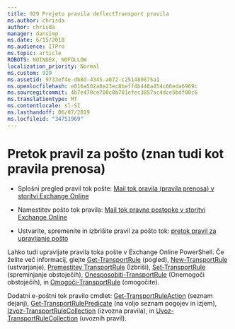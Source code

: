 ```yaml
---
title: 929 Prejeto pravila deflectTransport pravila
ms.author: chrisda
author: chrisda
manager: dansimp
ms.date: 6/15/2018
ms.audience: ITPro
ms.topic: article
ROBOTS: NOINDEX, NOFOLLOW
localization_priority: Normal
ms.custom: 929
ms.assetid: 9733ef4e-db8d-4345-a072-c251480875a1
ms.openlocfilehash: e016a502a8e23ec8beff4b448a454c66eda6969c
ms.sourcegitcommit: 4b7e478ce700c0b781efec3857ac4dce5bdf00c6
ms.translationtype: MT
ms.contentlocale: sl-SI
ms.lasthandoff: 06/07/2019
ms.locfileid: "34751969"
---
```

# <a name="mail-flow-rules-also-known-as-transport-rules"></a>Pretok pravil za pošto (znan tudi kot pravila prenosa)

- Splošni pregled pravil tok pošte: [Mail tok pravila (pravila prenosa) v storitvi Exchange Online](https://technet.microsoft.com/library/jj919238.aspx)

- Namestitev pošto tok pravila: [Mail tok pravne postopke v storitvi Exchange Online](https://technet.microsoft.com/library/dn600436.aspx)

- Ustvarite, spremenite in izbrišite pravil za pošto tok: [pretok pravil za upravljanje pošto](https://technet.microsoft.com/library/jj657505.aspx)

Lahko tudi upravljate pravila toka pošte v Exchange Online PowerShell. Če želite več informacij, glejte [Get-TransportRule](https://docs.microsoft.com/powershell/module/exchange/policy-and-compliance/get-transportrule) (pogled), [New-TransportRule](https://docs.microsoft.com/powershell/module/exchange/policy-and-compliance/new-transportrule) (ustvarjanje), [Premestitev TransportRule](https://docs.microsoft.com/powershell/module/exchange/policy-and-compliance/remove-transportrule) (Izbriši), [Set-TransportRule](https://docs.microsoft.com/powershell/module/exchange/policy-and-compliance/set-transportrule) (spreminjanje obstoječih), [Onesposobiti-TransportRule](https://docs.microsoft.com/powershell/module/exchange/policy-and-compliance/disable-transportrule) (Onemogoči obstoječih), in [Omogoči-TransportRule](https://docs.microsoft.com/powershell/module/exchange/policy-and-compliance/enable-transportrule) (omogočite).

Dodatni e-poštni tok pravilo cmdlet: [Get-TransportRuleAction](https://docs.microsoft.com/powershell/module/exchange/policy-and-compliance/get-transportruleaction) (seznam dejanj), [Get-TransportRulePredicate](https://docs.microsoft.com/powershell/module/exchange/policy-and-compliance/get-transportrulepredicate) (na voljo seznam pogojev in izjem), [Izvoz-TransportRuleCollection](https://docs.microsoft.com/powershell/module/exchange/policy-and-compliance/export-transportrulecollection) (izvozna pravila), in [ Uvoz-TransportRuleCollection](https://docs.microsoft.com/powershell/module/exchange/policy-and-compliance/import-transportrulecollection) (uvoznih pravil).
